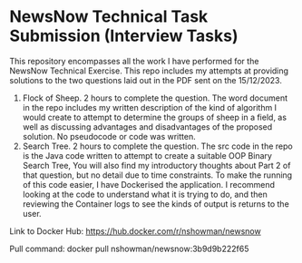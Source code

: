 # NewsNow Technical Task Submission (Interview Tasks)

This repository encompasses all the work I have performed for the NewsNow Technical Exercise. This repo includes my attempts at providing solutions to the two questions laid out in the PDF sent on the 15/12/2023.

1. Flock of Sheep. 2 hours to complete the question. The word document in the repo includes my written description of the kind of algorithm I would create to attempt to determine the groups of sheep in a field, as well as discussing advantages and disadvantages of the proposed solution. No pseudocode or code was written.
2. Search Tree. 2 hours to complete the question. The src code in the repo is the Java code written to attempt to create a suitable OOP Binary Search Tree, You will also find my introductory thoughts about Part 2 of that question, but no detail due to time constraints. To make the running of this code easier, I have Dockerised the application. I recommend looking at the code to understand what it is trying to do, and then reviewing the Container logs to see the kinds of output is returns to the user.

Link to Docker Hub:
https://hub.docker.com/r/nshowman/newsnow

Pull command: 
docker pull nshowman/newsnow:3b9d9b222f65
